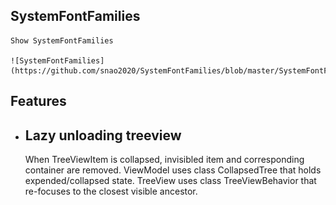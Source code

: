## SystemFontFamilies
    Show SystemFontFamilies

    ![SystemFontFamilies](https://github.com/snao2020/SystemFontFamilies/blob/master/SystemFontFamilies.jpg)

## Features
* ## Lazy unloading treeview
    When TreeViewItem is collapsed, invisibled item and corresponding container are removed.
    ViewModel uses class CollapsedTree that holds expended/collapsed state.
    TreeView uses class TreeViewBehavior that re-focuses to the closest visible ancestor.

